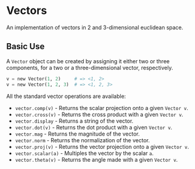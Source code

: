 # Vectors
An implementation of vectors in 2 and 3-dimensional euclidean space.

## Basic Use

A ```Vector``` object can be created by assigning it either two or three components, for a two or a three-dimensional vector, respectively.

```python
v = new Vector(1, 2)     # => <1, 2>
v = new Vector(1, 2, 3)  # => <1, 2, 3>
```

All the standard vector operations are available:
- ```vector.comp(v)``` - Returns the scalar projection onto a given ```Vector v```.
- ```vector.cross(v)``` - Returns the cross product with a given ```Vector v```.
- ```vector.display``` - Returns a string of the vector.
- ```vector.dot(v)``` - Returns the dot product with a given ```Vector v```.
- ```vector.mag``` - Returns the magnitude of the vector.
- ```vector.norm``` - Returns the normalization of the vector.
- ```vector.proj(v)``` - Returns the vector projection onto a given ```Vector v```.
- ```vector.scalar(a)``` - Multiples the vector by the scalar ```a```.
- ```vector.theta(v)``` - Returns the angle made with a given ```Vector v```.

